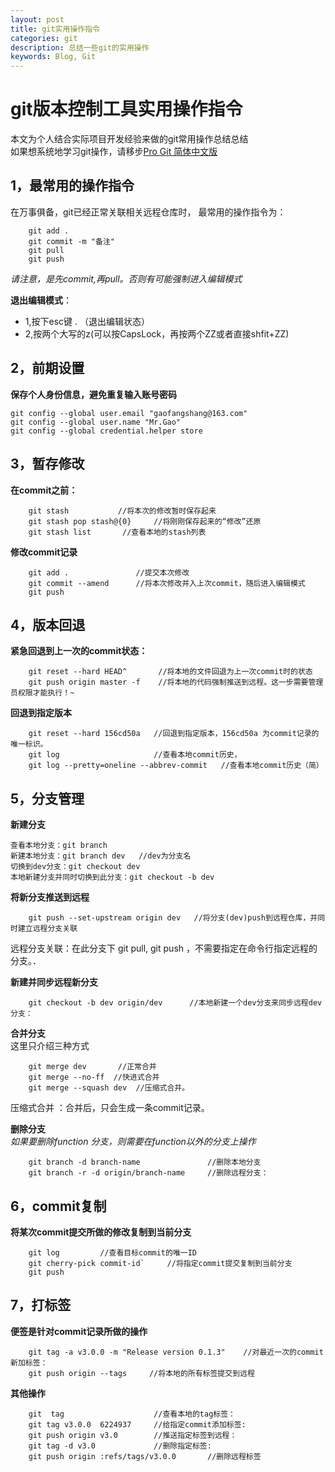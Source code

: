 ```yaml
---
layout: post
title: git实用操作指令
categories: git
description: 总结一些git的实用操作
keywords: Blog, Git
---
```

git版本控制工具实用操作指令
============   
本文为个人结合实际项目开发经验来做的git常用操作总结总结       
如果想系统地学习git操作，请移步[Pro Git 简体中文版](http://iissnan.com/progit/)     

1，最常用的操作指令
--------------
在万事俱备，git已经正常关联相关远程仓库时，
最常用的操作指令为：

        git add .
        git commit -m "备注"
        git pull
        git push

*请注意，是先commit,再pull。否则有可能强制进入编辑模式*      

**退出编辑模式**：
* 1,按下esc键 . （退出编辑状态）
* 2,按两个大写的z(可以按CapsLock，再按两个ZZ或者直接shfit+ZZ)

2，前期设置
------
**保存个人身份信息，避免重复输入账号密码**       

    git config --global user.email "gaofangshang@163.com"
    git config --global user.name "Mr.Gao"
    git config --global credential.helper store

3，暂存修改
--------------
**在commit之前：**

        git stash           //将本次的修改暂时保存起来
        git stash pop stash@{0}     //将刚刚保存起来的“修改”还原
        git stash list       //查看本地的stash列表
        
**修改commit记录**

        git add .               //提交本次修改
        git commit --amend      //将本次修改并入上次commit，随后进入编辑模式
        git push

4，版本回退
--------------            
**紧急回退到上一次的commit状态：**

        git reset --hard HEAD^       //将本地的文件回退为上一次commit时的状态
        git push origin master -f    //将本地的代码强制推送到远程。这一步需要管理员权限才能执行！~

**回退到指定版本**     

        git reset --hard 156cd50a   //回退到指定版本，156cd50a 为commit记录的唯一标识。
        git log                     //查看本地commit历史，
        git log --pretty=oneline --abbrev-commit   //查看本地commit历史（简）


5，分支管理
--------------
**新建分支**

    查看本地分支：git branch
    新建本地分支：git branch dev   //dev为分支名
    切换到dev分支：git checkout dev
    本地新建分支并同时切换到此分支：git checkout -b dev

**将新分支推送到远程**

        git push --set-upstream origin dev   //将分支(dev)push到远程仓库，并同时建立远程分支关联
        
远程分支关联：在此分支下 git pull, git push ，不需要指定在命令行指定远程的分支。．

**新建并同步远程新分支**     

        git checkout -b dev origin/dev      //本地新建一个dev分支来同步远程dev分支：

**合并分支**        
这里只介绍三种方式       

        git merge dev       //正常合并
        git merge --no-ff  //快进式合并
        git merge --squash dev  //压缩式合并。
        
压缩式合并 ：合并后，只会生成一条commit记录。

**删除分支**        
*如果要删除function 分支，则需要在function以外的分支上操作*

        git branch -d branch-name               //删除本地分支
        git branch -r -d origin/branch-name     //删除远程分支：


6，commit复制
--------------
**将某次commit提交所做的修改复制到当前分支**     
        
        git log         //查看目标commit的唯一ID
        git cherry-pick commit-id`     //将指定commit提交复制到当前分支
        git push
   

7，打标签
--------------
**便签是针对commit记录所做的操作**

        git tag -a v3.0.0 -m "Release version 0.1.3"    //对最近一次的commit新加标签：
        git push origin --tags     //将本地的所有标签提交到远程

**其他操作**

        git  tag                    //查看本地的tag标签：
        git tag v3.0.0  6224937     //给指定commit添加标签:
        git push origin v3.0        //推送指定标签到远程：
        git tag -d v3.0             //删除指定标签:
        git push origin :refs/tags/v3.0.0       //删除远程标签



